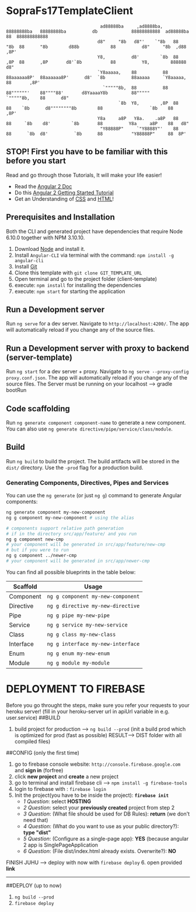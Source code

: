 # SopraFs17TemplateClient
                                                                                                                                                                 
                                        ad88888ba     ,ad8888ba,    88888888ba   88888888ba          db             88888888888  ad88888ba     88  888888888888  
                                       d8"     "8b   d8"'    `"8b   88      "8b  88      "8b        d88b            88          d8"     "8b  ,d88          ,8P'  
                                       Y8,          d8'        `8b  88      ,8P  88      ,8P       d8'`8b           88          Y8,        888888         d8"    
                                       `Y8aaaaa,    88          88  88aaaaaa8P'  88aaaaaa8P'      d8'  `8b          88aaaaa     `Y8aaaaa,      88       ,8P'     
                                         `"""""8b,  88          88  88""""""'    88""""88'       d8YaaaaY8b         88"""""       `"""""8b,    88      d8"       
                                               `8b  Y8,        ,8P  88           88    `8b      d8""""""""8b        88                  `8b    88    ,8P'        
                                       Y8a     a8P   Y8a.    .a8P   88           88     `8b    d8'        `8b       88          Y8a     a8P    88   d8"          
                                        "Y88888P"     `"Y8888Y"'    88           88      `8b  d8'          `8b      88           "Y88888P"     88  8P'           

                                                                                                                                                              
## STOP! First you have to be familiar with this before you start
Read and go through those Tutorials, It will make your life easier!

  - Read the [Angular 2 Doc](https://angular.io/docs/ts/latest/guide/)
  - Do this [Angular 2 Getting Started Tutorial](https://angular.io/docs/ts/latest/tutorial/)
  - Get an Understanding of [CSS](https://www.w3schools.com/css/) and [HTML](https://www.w3schools.com/html/)! 
                                                                              
## Prerequisites and Installation

Both the CLI and generated project have dependencies that require Node 6.10.0 together
with NPM 3.10.10.

  1. Download [Node](https://nodejs.org/en/download/) and install it.
  2. Install `Angular-CLI` via terminal with the command: `npm install -g angular-cli`
  3. Install [Git](https://git-scm.com/downloads)
  4. Clone this template with `git clone GIT_TEMPLATE_URL`
  5. Open terminal and go to the project folder (client-template)
  6. execute: `npm install` for installing the dependencies
  7. execute: `npm start`  for starting the application

## Run a Development server
Run `ng serve` for a dev server. Navigate to `http://localhost:4200/`. The app will automatically reload if you change any of the source files.

## Run a Development server with proxy to backend (server-template)

Run `ng start` for a dev server + proxy. Navigate to `ng serve --proxy-config proxy.conf.json`. 
The app will automatically reload if you change any of the source files.
The Server must be running on your localhost --> gradle bootRun

## Code scaffolding

Run `ng generate component component-name` to generate a new component. You can also use `ng generate directive/pipe/service/class/module`.

## Build

Run `ng build` to build the project. The build artifacts will be stored in the `dist/` directory. Use the `-prod` flag for a production build.

### Generating Components, Directives, Pipes and Services

You can use the `ng generate` (or just `ng g`) command to generate Angular components:

```bash
ng generate component my-new-component
ng g component my-new-component # using the alias

# components support relative path generation
# if in the directory src/app/feature/ and you run
ng g component new-cmp
# your component will be generated in src/app/feature/new-cmp
# but if you were to run
ng g component ../newer-cmp
# your component will be generated in src/app/newer-cmp
```
You can find all possible blueprints in the table below:

Scaffold  | Usage
---       | ---
Component | `ng g component my-new-component`
Directive | `ng g directive my-new-directive`
Pipe      | `ng g pipe my-new-pipe`
Service   | `ng g service my-new-service`
Class     | `ng g class my-new-class`
Interface | `ng g interface my-new-interface`
Enum      | `ng g enum my-new-enum`
Module    | `ng g module my-module`

# DEPLOYMENT TO FIREBASE
Before you go throught the steps, make sure you refer your requests to your heroku server!
(fill in your heroku-server url in apiUrl variable in e.g. user.service)
##BUILD
1. build project for production --> `ng build --prod`
(init a build prod which is optimized for prod (fast as possible)
RESULT--> DIST folder with all compiled files)

##CONFIG  (only the first time)
1. go to firebase console website: `http://console.firebase.google.com` and **sign in** (forfree)
2. click **new project** and **create** a new project
3. go to terminal and install firebase cli --> `npm install -g firebase-tools`
4. login to firebase with : `firebase login`
5. Init the project(you have to be inside the project): **`firebase init`**
    * _1 Question_:   select **HOSTING**
    * _2 Question_:   select your **previously created** project from step 2
    * _3 Question_:   (What file should be used for DB Rules):    **return** (we don't need that)
    * _4 Question_:   (What do you want to use as your public directory?): **type "dist"**
    * _5 Question_:   (Configure as a single-page app): **YES** (because angular 2 app is SinglePageApplication
    * _6 Question_:   (File dist/index.html already exists. Overwrite?): **NO**

FINISH JUHU --> deploy with now with `firebase deploy`
6. open provided **link**

-----------------------------------------------------------------------------------
##DEPLOY (up to now)
1. `ng build --prod`
2. `firebase deploy`

